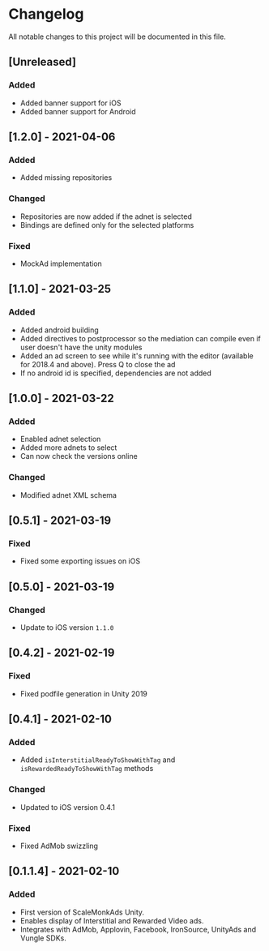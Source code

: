 # Changelog
All notable changes to this project will be documented in this file.

## [Unreleased]

### Added

- Added banner support for iOS
- Added banner support for Android

## [1.2.0] - 2021-04-06

### Added

- Added missing repositories

### Changed

- Repositories are now added if the adnet is selected
- Bindings are defined only for the selected platforms

### Fixed

- MockAd implementation

## [1.1.0] - 2021-03-25

### Added

- Added android building
- Added directives to postprocessor so the mediation can compile even if user doesn't have the unity modules
- Added an ad screen to see while it's running with the editor (available for 2018.4 and above). Press Q to close the ad
- If no android id is specified, dependencies are not added

## [1.0.0] - 2021-03-22

### Added

- Enabled adnet selection
- Added more adnets to select
- Can now check the versions online

### Changed

- Modified adnet XML schema

## [0.5.1] - 2021-03-19

### Fixed

- Fixed some exporting issues on iOS

## [0.5.0] - 2021-03-19

### Changed

- Update to iOS version `1.1.0`

## [0.4.2] - 2021-02-19

### Fixed

- Fixed podfile generation in Unity 2019

## [0.4.1] - 2021-02-10

### Added

- Added `isInterstitialReadyToShowWithTag` and `isRewardedReadyToShowWithTag` methods

### Changed

- Updated to iOS version 0.4.1

### Fixed

- Fixed AdMob swizzling

## [0.1.1.4] - 2021-02-10

### Added

- First version of ScaleMonkAds Unity.
- Enables display of Interstitial and Rewarded Video ads.
- Integrates with AdMob, Applovin, Facebook, IronSource, UnityAds and Vungle SDKs.
